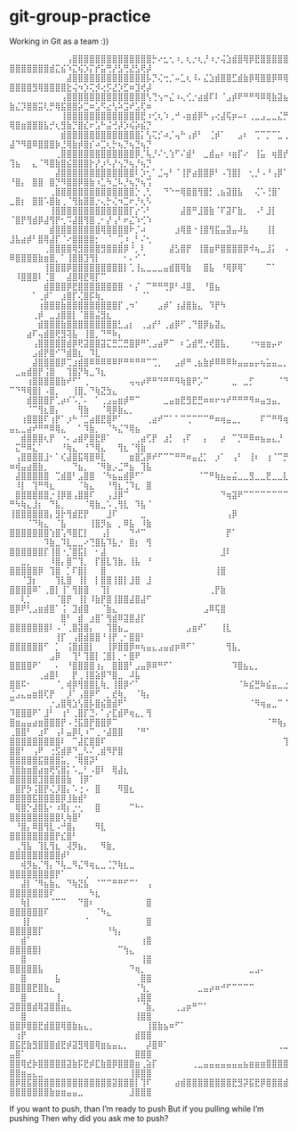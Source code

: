 # git-group-practice

Working in Git as a team :))

⠀⠀⠀⠀⠀⠀⠀⠀⠀⠀⢠⣿⣿⣿⣿⣿⣿⣿⣿⣿⣿⣿⣿⣿⣿⡓⠔⣂⢂⠰⡀⢆⡐⢆⡘⠰⡐⢬⣱⣾⣿⢿⡿⣟⣿⣿⣿⣿⣿⣿⣿⣿⣿⣿⣿⣿⣾⣍⣮⠱⣍⢮⡱⡍⡞⣥⢛⡜⣣⢛⣜⣣⢟⡼
⠀⠀⠀⠀⠀⠀⠀⠀⠀⠀⣼⣿⣿⣿⣿⣿⣿⣿⣿⣿⣿⣿⣿⣿⡧⡙⢌⢒⡈⠤⣁⢆⠸⠄⣌⣱⣾⣿⣿⣋⣾⣷⡿⢿⣿⣿⡿⠿⢿⣿⣿⣿⣿⣻⢿⣿⣿⣿⣿⣗⢬⠲⡱⢍⡺⢔⡫⣜⡱⣋⠶⣹⢞⡼
⠀⠀⠀⠀⠀⠀⠀⠀⠀⢠⣿⣿⣿⣿⣿⣿⣿⣿⣿⣿⣿⣿⣿⣿⢣⢙⢢⠒⣌⠰⢄⢊⡐⣴⣾⠏⠇⠈⣠⡾⠟⠛⠛⠻⠿⢿⣷⣽⣦⣷⣌⡹⣿⣿⣭⢇⡛⢿⣯⣿⣿⡵⣉⠶⣡⠫⣔⢣⠵⣩⠞⣡⢏⠶
⠀⠀⠀⠀⠀⠀⠀⠀⠀⢸⣿⣿⣿⣿⣿⣿⣿⣿⣿⣿⣿⣿⣿⣟⠰⢊⢆⠱⢀⠚⠠⣶⣾⡿⠓⢠⢔⣼⢯⡶⠤⠆⢀⣀⣠⣀⣀⣌⡛⢿⣿⣶⣿⣿⣿⣧⡚⢆⣻⣷⡙⣿⣎⠖⣡⠓⣬⢚⡼⡱⢮⡵⣮⡙
⠀⠀⠀⠀⠀⠀⠀⠀⠀⣾⣿⣿⣿⣿⣿⣿⣿⣿⣿⣿⣿⣿⣿⡅⢣⢍⡊⠴⡈⢤⠓⢠⡾⠃⠀⢈⡾⠁⠀⠀⣠⠆⠀⢉⠉⡉⠉⣁⢀⣼⠙⠻⣿⠿⣿⣿⣿⡷⣘⢿⣷⡾⣿⡎⠴⣉⢆⡓⢦⡙⢦⣙⢦⡙
⠀⠀⠀⠀⠀⠀⠀⠀⢀⣿⣿⣿⣿⣿⣿⣿⣿⣿⣿⣿⣿⣿⡿⡈⢧⡘⠌⢂⢱⠋⠌⣾⠃⠀⣀⣾⣤⠆⠰⣶⡏⠔⠀⢸⣥⠀⢶⣿⡞⢹⣦⠀⠀⣄⠈⠻⣿⣷⣿⣮⣿⣿⣿⡗⡜⡰⠣⡜⢢⡙⢦⡘⢦⡙
⠀⠀⠀⠀⠀⠀⠀⠀⣼⣿⣿⣿⣿⣿⣿⣿⣿⣿⣿⣿⣿⣿⠇⡱⢂⠁⣈⢤⠃⠈⢸⡟⣴⣿⣿⡿⠃⠠⢹⣿⡇⠀⢂⡘⠠⠘⢠⡿⠁⠘⣿⡄⠀⣿⣿⠀⣿⡙⠻⣿⣿⡿⣿⣷⠰⣁⠳⣈⠧⡘⢦⡙⢦⢩
⠀⠀⠀⠀⠀⠀⠀⢀⣿⣿⣿⣿⣿⣿⣿⣿⣿⣿⣿⣿⣿⣿⡑⢀⢃⠀⠀⠙⠑⠒⢿⣿⣿⢻⣿⡃⢀⣦⣽⣿⣧⠀⠀⢌⠡⢘⣿⠁⠀⣀⣿⡆⠀⣿⣿⠡⣿⣷⢀⠈⢻⣷⣿⣿⡐⢄⡓⢌⠲⣉⠖⡘⢆⠣
⠀⠀⠀⠀⠀⠀⠀⢸⣿⣿⣿⣿⣿⣿⣿⣿⣿⣿⣿⣿⣿⡏⡔⠡⠃⠀⠀⠀⠀⠀⣼⣿⠛⣸⣿⣷⠈⠏⣽⠏⣷⡀⠀⠠⠃⣸⡇⠀⠀⠈⣿⡟⢻⣾⡿⣼⢻⡟⢂⠩⣼⣿⢻⣿⢀⠂⡜⢠⠃⠖⣌⠱⢊⠱
⠀⠀⠀⠀⠀⠀⠀⣾⣿⣿⣿⣿⣿⣿⣿⣿⢿⣿⣿⣿⣿⠗⡈⠴⠀⠀⠀⠀⠀⣰⢿⣿⠐⢸⣿⢻⣯⣤⣽⣤⠼⣧⠀⠀⠀⢸⡇⠀⠀⣸⣧⣴⡾⠃⣿⢿⣼⡏⠈⠔⣿⣿⣿⣿⡂⠀⠈⠀⢉⠰⢀⠃⠌⢂
⠀⠀⠀⠀⠀⠀⢀⣿⣿⣿⣿⢿⣻⣿⣿⣿⣻⣿⣿⣿⡿⠘⡀⠇⠀⠀⠀⠀⣼⣣⣿⡟⠀⢸⣿⣶⠟⣿⣿⣿⣿⡿⠺⢦⣀⣸⡅⠀⠠⠿⣿⣿⣿⣿⣷⣶⣿⡀⠁⢸⣿⣿⣹⢻⡇⠀⠀⠀⠀⠂⠄⠊⠈⠀
⠀⠀⠀⠀⠀⠀⢸⣿⣿⣿⡿⣿⣿⣿⣿⣿⣿⣿⣿⣿⡇⢁⢸⣄⣀⣀⣀⣤⣾⣿⢿⣷⠀⠀⣿⣧⠀⠘⢿⡿⢿⠁⠀⠀⠀⠉⠁⠀⠀⠀⠸⣿⣿⣿⠇⢈⣿⠀⠀⣼⣿⢿⣟⢿⡏⠉⠀⠀⠀⠀⠀⠀⠀⠀
⠀⠀⠀⠀⠀⠀⣾⣿⣿⣿⡿⣟⣿⣿⣿⣿⣿⣿⣿⣿⠀⠂⡌⠀⠉⠛⠛⢛⡿⠃⠼⣿⡀⠀⠘⣿⣦⠀⠀⠀⠀⠀⠀⠀⠀⠀⠀⠀⠀⠀⠀⠀⠀⠁⢀⡾⠁⠀⣰⣿⡏⢌⣿⡯⢷⡀⠀⠀⠀⠀⠀⠀⠈⠁
⠀⠀⠀⠀⠀⢰⣿⣿⣿⣷⣿⣿⣿⣿⣿⣿⣿⣿⣿⡏⢀⠲⠁⠀⠀⠀⣠⡾⠁⢰⣼⣿⣷⣄⠀⠹⡟⠳⠀⠀⠀⠀⠀⠀⠀⠀⠀⠀⠀⠀⠀⠀⠀⢀⡾⠀⣀⣰⣿⣿⡇⠈⣿⣿⣬⣻⣆⠀⠀⠀⠀⠀⠀⠀
⠀⠀⠀⠀⠀⣾⣿⣿⣿⣷⣿⣿⣿⣿⣿⣿⣿⣿⣿⣃⣠⡆⠀⢀⣠⡞⠃⢀⣴⡿⠋⢀⠙⣿⡿⣦⣽⣄⠀⠀⠀⠀⠀⠀⠀⠀⠀⠀⠀⠀⠀⠀⣴⠏⢤⣾⣿⢟⣻⢽⣧⠀⢸⣿⡀⠙⠛⠷⡄⠀⠀⠀⠀⠀
⠀⠀⠀⠀⢠⣿⣿⣿⣿⣿⣾⡿⢟⣽⣿⣿⣽⣍⣛⣉⣛⣿⡿⠛⢁⣠⣴⠟⠉⠀⠆⣡⣾⢛⡐⢞⣿⣧⡀⠀⠀⠀⠐⠲⣶⣶⡤⠖⠀⠀⠀⠀⠀⣠⣾⡟⣿⠊⠙⣾⣿⣆⠀⠹⣇⠀⠀⠀⠀⠀⠀⠀⠀⠀
⠀⠀⠀⠀⣼⣿⣿⣿⣿⡿⢉⣰⣾⣿⠿⠿⠿⠿⠿⠟⠛⠛⠛⠛⠉⢉⡀⠀⠀⣠⡾⠛⢀⣦⣷⡾⠿⠿⠿⠷⣤⣤⣤⡤⢦⣥⣤⣀⡀⠀⣀⣤⣾⣿⡟⢨⣿⠀⠀⢹⣿⡝⢷⣀⠹⣆⠀⠀⠀⠀⠀⠀⠀⠀
⠀⠀⠀⢰⣿⣿⣿⣿⣿⣷⠞⠋⠁⢀⠀⠀⠀⠀⠀⠀⠀⢤⢤⡴⠟⠛⠙⠛⠛⠻⢷⣿⠟⡡⠉⠀⠀⠀⠀⣀⠀⣀⡋⠀⠀⠀⠀⠈⠙⠉⠙⠻⢿⣿⡇⠠⣿⡀⠀⠀⢸⣿⡀⠙⢷⣝⣳⣄⠀⠀⠀⠀⠀⠀
⠀⠀⠀⣾⣿⣿⣿⡟⢁⡴⠎⠡⡈⠄⠀⠁⢀⣠⣤⣶⡾⠛⠉⠀⠀⠀⠀⣀⣤⣶⣟⣻⣟⣛⠶⠶⠖⠲⠞⠛⠛⠛⠻⠶⣤⣲⣤⡀⠀⠀⠀⠀⠈⠉⢻⣆⣿⡄⠀⠀⠀⢻⣷⠀⠀⠈⢿⡿⣷⣄⡀⠀⠀⠀
⠀⠀⢰⣿⣿⣿⠏⢰⡟⠁⡰⠓⠈⣉⣴⣿⣟⣿⠟⠁⠀⠀⠀⠀⢀⣴⠞⠉⠁⠁⠉⢉⠉⠉⠉⠛⠶⢶⣤⣀⡀⠀⠀⠀⠏⠉⠛⠻⢶⣤⣄⣀⣴⠞⠛⠛⠿⢿⣄⠀⠀⠁⠹⣷⡀⠀⠈⠳⣌⠙⢿⣦⠀⠀
⠀⠀⣾⣿⣿⣿⢆⡟⠀⠐⠄⣠⣾⠟⣿⣟⡿⠁⠀⠀⠀⠀⢀⣴⢋⡟⠀⣰⡃⠀⢠⠏⠀⠀⡄⠀⠀⡴⠀⠉⡙⠛⠿⠶⣦⣤⣄⡘⠀⠀⣍⠛⠿⣅⠁⠀⠀⠀⠘⢷⣄⠀⠘⠙⢿⣄⠀⠀⢻⣆⠈⢻⣷⠀
⠀⢠⣿⣿⣿⣿⣸⠂⠁⢎⣼⣿⣯⢿⣿⠿⣇⠀⠀⠀⠀⣶⣿⣡⡿⠞⠋⠉⠉⠛⠛⠶⣤⣜⡁⠀⡰⠁⠀⢠⠃⠀⢸⠆⠀⢰⠈⠉⡛⠶⢾⣤⣴⣿⣷⡀⠀⠀⠀⠀⠙⣦⡀⠀⠈⠻⣷⡠⣈⠛⣦⠀⢹⣧
⠀⣼⣿⣿⣿⣿⣿⠀⢉⣾⣿⠃⣠⣿⣿⠀⠈⠳⣦⣤⣾⡿⠋⠁⠀⠀⠀⠀⠀⠀⠀⠀⠀⠈⠉⠛⢷⣦⣤⣬⣀⣀⣻⣀⣀⣟⣀⣀⣇⠀⠸⡇⠀⢹⠛⠻⣆⠀⠀⠀⠀⠈⢷⣄⠀⠀⠘⢻⣆⢈⠹⣆⠀⣿
⠀⣿⣿⣿⣿⣿⣿⡐⢸⡿⣿⢠⣿⣿⠏⠀⠀⢠⣸⡿⠉⠀⠀⠀⠀⠀⠀⠀⠀⠀⠀⠀⠀⠀⠀⠀⠀⠙⢶⣽⠟⠉⠉⠉⠉⠉⠉⠉⠉⠛⠳⢷⣄⣸⡆⠀⠙⣧⡀⠀⠀⠀⠈⢿⣷⣀⠡⢀⢻⣇⠀⠹⣧⠈
⢸⣿⣿⣿⣿⣿⣿⡄⣻⡗⢻⣾⣟⡟⠀⠀⠀⣸⠏⠀⠀⠀⠀⣀⠀⠀⠀⠀⠀⠀⠀⠀⠀⠀⠀⠀⠀⠀⢠⡿⠀⠀⠀⠀⠀⠀⠀⠀⠀⠀⠀⠀⠈⠙⢷⣄⠀⠈⣧⠀⠀⠀⠀⢸⣿⡻⣦⠀⡀⠿⣧⠀⠸⣷
⣿⣿⣿⣿⣿⣿⣿⢱⣿⢡⠻⣿⣏⡇⠀⠀⢠⡇⠀⠀⠀⠙⠚⠉⠀⠀⠀⠀⠀⠀⠀⠀⠀⠀⠀⠀⠀⠀⡟⠁⠀⠀⠀⠀⠀⠀⠀⠀⠀⠀⠀⠀⠀⠀⠀⠹⣷⣀⠹⣇⣀⣀⠔⢙⣿⣧⠹⣧⡐⠀⣿⡆⠀⢻
⣿⣿⣿⣿⣿⣿⡏⢸⣿⠐⡈⣿⣯⡇⠀⠂⣼⠀⠀⠀⠀⠀⠀⠀⠀⠀⠀⠀⠀⠀⠀⠀⠀⠀⠀⠀⠀⣸⠇⠀⠀⠀⠀⠀⠀⠀⠀⠀⠀⠀⠀⣀⡀⠀⠀⠀⠸⣿⡄⣿⠉⢹⡀⠀⡏⣿⣇⢹⣷⡀⢸⣧⠀⠘
⣿⣿⣿⣿⣿⡿⠀⢹⣿⠀⡁⠏⣿⡇⠀⠀⣿⠀⠀⠀⠀⠀⠀⠀⠀⠀⠀⠀⠀⠀⠀⠀⠀⠀⠀⠀⢸⣿⠀⠀⠀⠀⠀⠀⠀⠀⠀⠀⠀⠀⠀⠈⣹⡆⠀⠀⠀⢹⣇⣿⠀⢸⡇⠀⡇⣿⣿⢸⣿⡇⣸⣿⠀⣸
⣿⣿⣿⣿⠿⠁⢀⣿⡇⢸⠁⢻⣿⣿⠀⠀⢹⡇⠀⠀⠀⠀⠀⠀⠀⠀⠀⠀⠀⠀⠀⠀⠀⠀⠀⢀⡟⣷⠀⠀⠀⠀⠀⠀⠀⠀⠀⠀⠀⠀⠀⢇⡁⠀⠀⠀⠀⠈⣿⡟⠀⢸⡇⠸⣷⡟⣿⢸⣿⣿⣼⣿⣼⠋
⣿⡿⠟⢃⣠⣶⣾⣿⠁⢨⠀⣹⣾⣿⠀⠀⠈⣷⣄⠀⠀⠀⠀⠀⠀⠀⠀⠀⠀⠀⠀⠀⠀⠀⣠⠿⢯⣿⠀⠀⠀⠀⠀⠀⠀⠀⠀⠀⠀⠀⠀⠀⠀⠀⠀⠀⠀⠀⣿⠃⠀⣾⠀⣰⣿⠁⢻⣾⠿⣽⣿⣼⡏⠀
⣿⣿⣿⣿⣿⣿⣿⠇⠠⠈⢀⣿⣽⣿⡄⠀⠀⢹⣿⣦⣀⠀⠀⠀⠀⠀⠀⠀⠀⠀⠀⣠⣶⠞⠁⠀⠀⢸⣇⠀⠀⠀⠀⠀⠀⠀⠀⠀⠀⠀⠀⠀⠀⠀⠀⠀⠀⢸⡏⠀⢠⣿⣾⣿⣿⠘⢸⡟⢀⠂⣿⣿⠃⠀
⣿⣿⣿⣿⣿⣿⠋⠀⡁⠀⢨⣿⣾⣿⡇⠀⠀⢸⡿⣿⣿⡿⠶⢦⣤⣄⣠⣤⣴⡶⠿⠋⠁⠀⠀⠀⠀⠀⢻⣧⡀⠀⠀⠀⠀⠀⠀⠀⠀⠀⠀⠀⠀⠀⠀⠀⣠⡿⠀⠀⢹⠃⢹⣿⡇⢈⣿⡇⡀⠂⣿⠟⠀⠀
⣿⣿⣿⣿⠟⠁⠀⠀⠄⠀⠘⣿⣿⣿⣿⢰⡄⠀⣿⣿⣿⠃⣠⣤⡿⠿⠛⠋⠁⠀⠀⠀⠀⠀⠀⠀⠀⠀⠀⠹⣿⣦⣄⡀⠀⠀⠀⠀⠀⠀⠀⠀⠀⠀⢀⣴⣿⠇⠀⠀⡟⢀⢸⣿⣵⡿⠙⣿⣀⠀⠼⣧⠀⠀
⣿⣿⠯⠂⠀⠀⠀⠀⠈⡀⢾⡿⢻⣿⣿⣇⢷⡀⢸⣿⡿⠊⠁⠀⠀⠀⠀⠀⠀⠀⠀⠀⠀⠀⠀⠀⠀⠀⠀⠀⠈⠷⣮⣛⠷⣮⣤⣀⣐⣈⣠⣄⣤⣶⣿⢏⡟⠀⠀⡸⠁⢠⣿⡿⠋⠀⡀⣞⢷⡀⠀⠈⢷⡄
⠉⠀⠀⠀⠀⠀⠀⡐⣠⣿⢿⣱⢣⣿⡧⣿⣮⣿⣾⠟⠁⠀⠀⠀⠀⠀⠀⠀⠀⠀⠀⠀⠀⠀⠀⠀⠀⠀⠀⠀⠀⠀⠈⠻⢶⣤⣀⠉⠈⠹⣿⣿⣿⠟⠁⣸⠃⠀⢰⠃⢀⣿⡏⣙⠄⠁⡔⣏⣾⠟⢶⣄⡀⢻
⣿⣶⣤⣤⣴⣶⣿⣿⣿⡟⠠⢘⣯⣿⡟⣿⣿⡿⠉⠀⠀⠀⠀⠀⠀⠀⠀⠀⠀⠀⠀⠀⠀⠀⠀⠀⠀⠀⠀⠀⠀⠀⠀⠀⠀⠈⠛⢷⡄⢀⣿⣿⠃⠀⣰⠏⠀⢠⠇⣤⡿⢇⠰⠉⢀⠐⣼⣿⣿⠀⠀⠈⠛⠁
⣿⣿⣿⣿⣿⣿⣿⣿⣿⠇⠀⠉⣼⣏⣿⣿⠏⠀⠀⠀⠀⠀⠀⠀⠀⠀⠀⠀⠀⠀⠀⠀⠀⠀⠀⠀⠀⠀⠀⠀⠀⠀⠀⠀⠀⠀⠀⠀⢹⣿⣿⠃⠀⢠⠟⠀⢐⣫⣾⡿⠙⣀⠣⠌⢀⣾⠻⡟⣿⠀⠀⠀⠀⠀
⣿⣿⣿⣿⣿⣯⣿⣿⣿⣥⡀⠈⢿⣿⡽⠃⠀⠀⠀⠀⠀⠀⠀⠀⠀⠀⠀⠀⠀⠀⠀⠀⠀⠀⠀⠀⠀⠀⠀⠀⠀⠀⠀⠀⠀⠀⠀⠀⠀⢹⣿⣷⣶⣿⣴⣶⢟⢫⣿⡅⠡⣀⠃⠠⣿⠇⠀⢿⣼⣆⠀⠀⠀⠀
⣿⣿⣿⣿⣿⣹⣿⣿⣿⣿⣷⠀⢸⡿⠁⠀⠀⠀⠀⠀⠀⠀⠀⠀⠀⠀⠀⠀⠀⠀⠀⠀⠀⠀⠀⠀⠀⠀⠀⠀⠀⠀⠀⠀⠀⠀⠀⠀⠀⠀⣿⡟⡳⢨⣿⡟⢌⡸⣿⡄⠡⢐⠠⠀⣿⠀⠀⠀⠻⣿⣆⠀⠀⠀
⣿⣿⣿⣿⣯⣿⣿⣿⣿⡿⣸⣷⣾⠃⠀⠀⠀⠀⠀⠀⠀⠀⠀⠀⠀⠀⠀⠀⠀⠀⠀⠀⠀⠀⠀⠀⠀⠀⠀⠀⠀⠀⠀⠀⠀⠀⠀⠀⠀⠀⢿⣿⡑⣼⣿⣧⠂⠰⢿⡆⡐⢂⠀⠀⣿⠀⠀⠀⠀⠀⠉⠓⠂⠀
⣿⣿⣿⣿⣿⣿⣿⣿⣿⢇⢷⣿⠃⠀⠀⠀⠀⠀⠀⠀⠀⠀⠀⠀⠀⠀⠀⠀⠀⠀⠀⠀⠀⠀⠀⠀⠀⠀⠀⠀⠀⠀⠀⠀⠀⠀⠀⠀⠀⠀⠘⣿⡄⠿⣿⢻⣇⠠⠚⣿⡄⠀⠀⠀⠻⣇⠀⠀⠀⠀⠀⠀⠀⠀
⣿⣿⣿⣿⣿⣿⣿⣿⡟⣎⣿⠃⠀⠀⠀⠀⠀⠀⠀⠀⠀⠀⠀⠀⠀⠀⠀⠀⠀⠀⠀⠀⠀⠀⠀⠀⠀⠀⠀⠀⠀⠀⠀⠀⠀⠀⠀⠀⠀⠀⢀⢻⣧⠀⢹⣇⢻⣆⠀⢼⡻⣦⡀⠀⠀⠻⣷⡀⠀⠀⠀⠀⠀⠀
⣿⣿⣿⣿⣿⣿⣿⣿⣿⡾⠃⠀⠀⠀⠀⠀⠀⠀⠀⠀⠀⠀⠀⠀⠀⠀⠀⠀⠀⠀⠀⠀⠀⠀⠀⠀⠀⠀⠀⠀⠀⠀⠀⠀⠀⠀⠀⠀⠀⠀⠀⢾⡻⣦⡈⢻⡄⠙⢧⣀⠻⣌⠻⢶⣄⣀⢈⡙⢷⣆⣀⠀⠀⠀
⣿⣿⣿⣿⣿⣿⣿⣿⡟⠁⠀⠀⠀⢀⠀⠀⠀⠀⠀⠀⠀⠀⠀⠀⠀⠀⠀⠀⠀⠀⠀⠀⠀⠀⠀⠀⠀⠀⠀⠀⠀⠀⠀⠀⠀⠀⠀⠀⠀⠀⠀⣼⡇⠈⠻⣦⣷⣄⠀⠙⢷⣝⣧⠀⠈⠉⠉⠛⠛⠋⠉⠁⠀⢠
⣿⣿⣿⣿⣿⣿⣿⠏⠀⠀⠀⠀⠀⠀⠳⣆⠀⠀⠀⠀⠀⠀⠀⠀⠀⠀⠀⠀⠀⠀⠀⠀⠀⠀⠀⠀⠀⠀⠀⠀⠀⠀⠀⠀⠀⠀⠀⠀⠀⠀⠀⢷⡇⠀⠀⠀⠈⠉⠉⠀⠀⠙⣿⠆⠀⠀⠀⠀⠀⠀⠀⠀⠀⣿
⣿⣿⣿⣿⣿⣿⠏⠀⠀⠀⠀⠀⠀⠀⠀⠈⠳⣄⠀⠀⠀⠀⠀⠀⠀⠀⠀⠀⠀⠀⠀⠀⠀⠀⠀⠀⠀⠀⠀⠀⠀⠀⠀⠀⠀⠀⠀⠀⠀⠀⠀⢸⡇⠀⠀⠀⠀⠀⠀⠀⠀⠀⠈⠀⠀⠀⠀⠀⠀⠀⠀⠀⠀⣿
⣿⣿⣿⣿⣿⡏⠀⠀⠀⠀⠀⠀⠀⠀⠀⠀⠀⠘⢳⡄⠀⠀⠀⠀⠀⠀⠀⠀⠀⠀⠀⠀⠀⠀⠀⠀⠀⠀⠀⠀⠀⠀⠀⠀⠀⠀⠀⠀⠀⠀⠀⣾⠁⠀⠀⠀⠀⠀⠀⠀⠀⠀⠀⠀⠀⠀⠀⠀⠀⠀⠀⠀⢰⣿
⣿⣿⣿⣿⣿⡇⠀⠀⠀⠀⠀⠀⠀⠀⠀⠀⠀⠀⠀⠉⢳⣄⠀⠀⠀⠀⠀⠀⠀⠀⠀⠀⠀⠀⠀⠀⠀⠀⠀⠀⠀⠀⠀⠀⠀⠀⠀⠀⠀⠀⠀⣿⠀⠀⠀⠀⠀⠀⠀⠀⠀⠀⠀⠀⠀⠀⠀⠀⠀⠀⠀⠀⢸⣿
⣿⣿⣿⣿⣿⣧⠀⠀⠀⠀⠀⠀⠀⠀⠀⠀⠀⠀⠀⠀⠀⠙⢶⡀⠀⠀⠀⠀⠀⠀⠀⠀⠀⠀⠀⠀⠀⠀⠀⠀⠀⠀⣀⣠⠄⠀⠀⠀⠀⠀⠀⣿⠀⠀⠀⠀⠀⣧⠀⠀⠀⠀⠀⠀⠀⠀⠀⠀⠀⠀⠀⠀⣿⣿
⣿⣿⣿⣿⣟⣿⣷⣄⠀⠀⠀⠀⠀⠀⠀⠀⠀⠀⠀⠀⠀⠀⠈⢳⡀⠀⠀⠀⠀⠀⠀⠀⠀⣀⣤⡴⠶⠚⠋⠉⠉⠉⠉⠀⠀⠀⠀⠀⠀⠀⠀⣿⠀⠀⠀⠀⠀⢸⡀⠀⠀⠀⠀⠀⠀⠀⠀⠀⠀⠀⠀⢠⣿⣿
⣽⣿⣿⣿⣾⢿⣽⣿⣿⣶⣄⠀⠀⠀⠀⠀⠀⠀⠀⠀⠀⠀⠀⠈⣷⡀⠀⠀⠀⢀⣠⡶⠛⠉⠁⠀⠀⠀⠀⠀⠀⠀⠀⠀⠀⠀⠀⠀⠀⠀⠀⣿⠀⠀⠀⠀⠀⠀⠀⠀⠀⠀⠀⠀⠀⠀⠀⠀⠀⠀⠀⢸⣿⣿
⣿⣿⡿⣿⣿⣟⣾⣿⣿⢿⣿⣷⣦⣄⡀⠀⠀⠀⠀⠀⠀⠀⠀⠀⢸⣿⣷⣦⠶⠋⠁⠀⠀⠀⠀⠀⠀⠀⠀⠀⠀⠀⠀⠀⠀⠀⠀⠀⠀⠀⢰⡟⠀⠀⠀⠀⠀⠀⠀⠀⠀⠀⠀⠀⠀⠀⠀⠀⠀⠀⠀⣾⣿⣿
⣿⣯⣟⣷⣻⣿⣿⣿⣾⣟⡾⣽⣻⢿⣿⢿⣶⣦⣤⣄⡀⠀⠀⠀⡼⣿⠿⠁⠀⠀⠀⠀⠀⠀⠀⠀⠀⠀⠀⠀⠀⠀⠀⠀⠀⠀⠀⢀⣀⣤⣿⠁⠀⠀⠀⠀⠀⠀⠀⠀⠀⠀⠀⠀⠀⠀⠀⠀⠀⠀⠀⣿⣿⣿
⣿⣿⢿⣞⡷⣿⣿⣿⣿⣿⣽⣷⡯⣟⡾⣏⣷⣿⡿⣿⣿⣿⣶⢀⣵⡏⠀⠀⠀⠀⠀⠀⢀⣀⣤⣤⣤⣤⣤⣤⣤⣦⣶⣶⣶⣿⣿⣿⣿⣿⣿⣶⣤⣄⣀⠀⠀⠀⠀⠀⠀⠀⠀⠀⠀⠀⠀⠀⠀⠀⢸⣿⣿⣿
⣿⡿⣿⣯⣿⣿⣿⣿⣿⣿⣿⣿⣿⣿⣿⣿⣿⣿⣽⣿⣿⣿⡇⢹⠏⠀⠀⠀⠀⣴⣾⣿⣿⣿⣿⣿⣿⣿⣿⣟⣻⡽⣯⣟⡿⣿⣿⣿⣾⣿⣿⣿⣿⣿⣿⣿⣷⣶⣶⣤⣤⣀⠀⠀⠀⠀⠀⠀⠀⠀⣸⣿⣿⣿



If you want to push, than I’m ready to push But if you pulling while I’m pushing Then why did you ask me to push?

